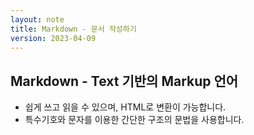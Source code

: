 ```yaml
---
layout: note
title: Markdown - 문서 작성하기
version: 2023-04-09
---
```





## Markdown - Text 기반의 Markup 언어

- 쉽게 쓰고 읽을 수 있으며, HTML로 변환이 가능합니다.
- 특수기호와 문자를 이용한 간단한 구조의 문법을 사용합니다.
